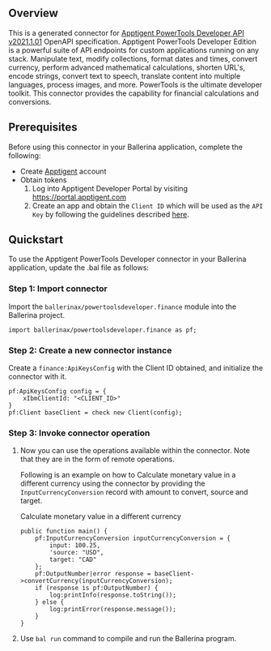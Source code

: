 ## Overview

This is a generated connector for [Apptigent PowerTools Developer API v2021.1.01](https://portal.apptigent.com/node/612) OpenAPI specification. 
Apptigent PowerTools Developer Edition is a powerful suite of API endpoints for custom applications running on any stack. 
Manipulate text, modify collections, format dates and times, convert currency, perform advanced mathematical calculations, shorten URL's, encode strings, convert text to speech, translate content into multiple languages, process images, and more. 
PowerTools is the ultimate developer toolkit. 
This connector provides the capability for financial calculations and conversions.

## Prerequisites

Before using this connector in your Ballerina application, complete the following:

* Create [Apptigent](https://portal.apptigent.com/user/register) account
* Obtain tokens
    1. Log into Apptigent Developer Portal by visiting https://portal.apptigent.com
    2. Create an app and obtain the `Client ID` which will be used as the `API Key` by following the guidelines described [here](https://portal.apptigent.com/start).
 
## Quickstart

To use the Apptigent PowerTools Developer connector in your Ballerina application, update the .bal file as follows:

### Step 1: Import connector
Import the `ballerinax/powertoolsdeveloper.finance` module into the Ballerina project.
```ballerina
import ballerinax/powertoolsdeveloper.finance as pf;
```

### Step 2: Create a new connector instance
Create a `finance:ApiKeysConfig` with the Client ID obtained, and initialize the connector with it. 
```ballerina
pf:ApiKeysConfig config = {
    xIbmClientId: "<CLIENT_ID>"
}
pf:Client baseClient = check new Client(config);
```

### Step 3: Invoke connector operation
1. Now you can use the operations available within the connector. Note that they are in the form of remote operations.

    Following is an example on how to Calculate monetary value in a different currency using the connector by providing the `InputCurrencyConversion` record with amount to convert, source and target.

    Calculate monetary value in a different currency

    ```ballerina
    public function main() {
        pf:InputCurrencyConversion inputCurrencyConversion = {
            input: 100.25,
            'source: "USD",
            target: "CAD"
        };
        pf:OutputNumber|error response = baseClient->convertCurrency(inputCurrencyConversion);
        if (response is pf:OutputNumber) {
            log:printInfo(response.toString());
        } else {
            log:printError(response.message());
        }
    }
    ``` 

2. Use `bal run` command to compile and run the Ballerina program. 
